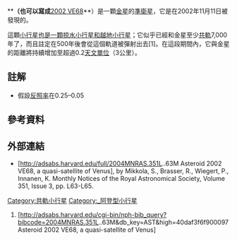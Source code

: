****（也可以寫成**[2002 VE68](https://zh.wikipedia.org/wiki/小行星#小行星的命名 "wikilink")**）是一顆[金星](../Page/金星.md "wikilink")的[準衛星](../Page/準衛星.md "wikilink")，它是在2002年11月11日被發現的。

這顆[小行星也是一顆](https://zh.wikipedia.org/wiki/小行星 "wikilink")[掠水小行星和](../Page/水星軌道穿越小行星.md "wikilink")[越地小行星](../Page/越地小行星.md "wikilink")；它似乎已經和金星至少[共軌](../Page/共軌組態.md "wikilink")7,000年了，而且註定在500年後會從這個軌道被彈射出去\[1\]。在這段期間內，它與金星的距離將持續增加至超過0.2[天文單位](../Page/天文單位.md "wikilink")（3公里）。

## 註解

  - 假設[反照率](../Page/反照率.md "wikilink")在0.25–0.05

## 參考資料

## 外部連結

  - \[<http://adsabs.harvard.edu/full/2004MNRAS.351L>..63M Asteroid 2002 VE68, a quasi-satellite of Venus\], by Mikkola, S., Brasser, R., Wiegert, P., Innanen, K. Monthly Notices of the Royal Astronomical Society, Volume 351, Issue 3, pp. L63-L65.

[Category:共軌小行星](https://zh.wikipedia.org/wiki/Category:共軌小行星 "wikilink") [Category:_阿登型小行星](https://zh.wikipedia.org/wiki/Category:_阿登型小行星 "wikilink")

1.  \[<http://adsabs.harvard.edu/cgi-bin/nph-bib_query?bibcode=2004MNRAS.351L>..63M\&db_key=AST\&high=40daf3f6f900097 Asteroid 2002 VE68, a quasi-satellite of Venus\]